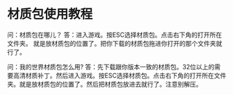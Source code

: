 
# 材质包使用教程

问：材质包在哪儿？
答：进入游戏。按ESC选择材质包。点击右下角的打开所在文件夹。
就是放材质包的位置了。把你下载的材质包拖进你打开的那个文件夹就行了。

问：我的世界材质包怎么用?
答：先下载跟你版本一致的材质包。32位以上的需要高清材质补丁。然后进入游戏。按ESC选择材质包。点击右下角的打开所在文件夹。就是放材质包的位置了。然后把材质包放进去就行了。注意别解压。